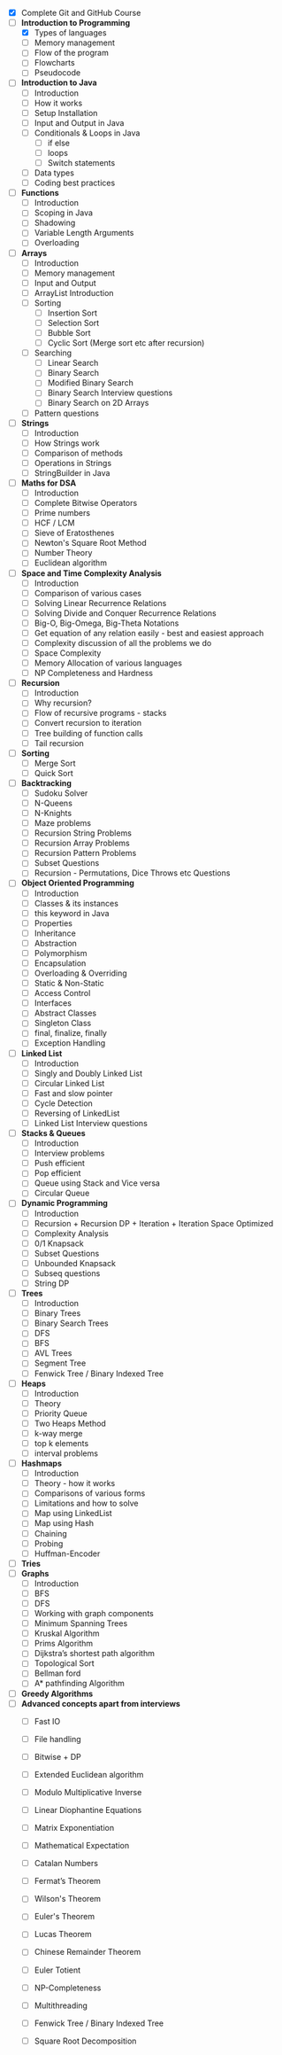 - [X] Complete Git and GitHub Course
- [ ] **Introduction to Programming**
  - [X] Types of languages
  - [ ] Memory management
  - [ ] Flow of the program
  - [ ] Flowcharts
  - [ ] Pseudocode
- [ ] **Introduction to Java**
  - [ ] Introduction
  - [ ] How it works
  - [ ] Setup Installation
  - [ ] Input and Output in Java
  - [ ] Conditionals & Loops in Java
    - [ ] if else
    - [ ] loops
    - [ ] Switch statements
  - [ ] Data types
  - [ ] Coding best practices
- [ ] **Functions**
  - [ ] Introduction
  - [ ] Scoping in Java
  - [ ] Shadowing
  - [ ] Variable Length Arguments
  - [ ] Overloading
- [ ] **Arrays**
  - [ ] Introduction
  - [ ] Memory management
  - [ ] Input and Output
  - [ ] ArrayList Introduction
  - [ ] Sorting
    - [ ] Insertion Sort
    - [ ] Selection Sort
    - [ ] Bubble Sort
    - [ ] Cyclic Sort (Merge sort etc after recursion)
  - [ ] Searching
    - [ ] Linear Search
    - [ ] Binary Search
    - [ ] Modified Binary Search
    - [ ] Binary Search Interview questions
    - [ ] Binary Search on 2D Arrays
  - [ ] Pattern questions
- [ ] **Strings**
  - [ ] Introduction
  - [ ] How Strings work
  - [ ] Comparison of methods
  - [ ] Operations in Strings
  - [ ] StringBuilder in Java
- [ ] **Maths for DSA**
  - [ ] Introduction
  - [ ] Complete Bitwise Operators
  - [ ] Prime numbers
  - [ ] HCF / LCM
  - [ ] Sieve of Eratosthenes
  - [ ] Newton's Square Root Method
  - [ ] Number Theory
  - [ ] Euclidean algorithm
- [ ] **Space and Time Complexity Analysis**
  - [ ] Introduction
  - [ ] Comparison of various cases
  - [ ] Solving Linear Recurrence Relations
  - [ ] Solving Divide and Conquer Recurrence Relations
  - [ ] Big-O, Big-Omega, Big-Theta Notations
  - [ ] Get equation of any relation easily - best and easiest approach
  - [ ] Complexity discussion of all the problems we do
  - [ ] Space Complexity
  - [ ] Memory Allocation of various languages
  - [ ] NP Completeness and Hardness
- [ ] **Recursion**
  - [ ] Introduction
  - [ ] Why recursion?
  - [ ] Flow of recursive programs - stacks
  - [ ] Convert recursion to iteration
  - [ ] Tree building of function calls
  - [ ] Tail recursion
- [ ] **Sorting**
  - [ ] Merge Sort
  - [ ] Quick Sort
- [ ] **Backtracking**
  - [ ] Sudoku Solver
  - [ ] N-Queens
  - [ ] N-Knights
  - [ ] Maze problems
  - [ ] Recursion String Problems
  - [ ] Recursion Array Problems
  - [ ] Recursion Pattern Problems
  - [ ] Subset Questions
  - [ ] Recursion - Permutations, Dice Throws etc Questions
- [ ] **Object Oriented Programming**
  - [ ] Introduction
  - [ ] Classes & its instances
  - [ ] this keyword in Java
  - [ ] Properties
  - [ ] Inheritance
  - [ ] Abstraction
  - [ ] Polymorphism
  - [ ] Encapsulation
  - [ ] Overloading & Overriding
  - [ ] Static & Non-Static
  - [ ] Access Control
  - [ ] Interfaces
  - [ ] Abstract Classes
  - [ ] Singleton Class
  - [ ] final, finalize, finally
  - [ ] Exception Handling
- [ ] **Linked List**
  - [ ] Introduction
  - [ ] Singly and Doubly Linked List
  - [ ] Circular Linked List
  - [ ] Fast and slow pointer
  - [ ] Cycle Detection
  - [ ] Reversing of LinkedList
  - [ ] Linked List Interview questions
- [ ] **Stacks & Queues**
  - [ ] Introduction
  - [ ] Interview problems
  - [ ] Push efficient
  - [ ] Pop efficient
  - [ ] Queue using Stack and Vice versa
  - [ ] Circular Queue
- [ ] **Dynamic Programming**
  - [ ] Introduction
  - [ ] Recursion + Recursion DP + Iteration + Iteration Space Optimized
  - [ ] Complexity Analysis
  - [ ] 0/1 Knapsack
  - [ ] Subset Questions
  - [ ] Unbounded Knapsack
  - [ ] Subseq questions
  - [ ] String DP
- [ ] **Trees**
  - [ ] Introduction
  - [ ] Binary Trees
  - [ ] Binary Search Trees
  - [ ] DFS
  - [ ] BFS
  - [ ] AVL Trees
  - [ ] Segment Tree
  - [ ] Fenwick Tree / Binary Indexed Tree
- [ ] **Heaps**
  - [ ] Introduction
  - [ ] Theory
  - [ ] Priority Queue
  - [ ] Two Heaps Method
  - [ ] k-way merge
  - [ ] top k elements
  - [ ] interval problems
- [ ] **Hashmaps**
  - [ ] Introduction
  - [ ] Theory - how it works
  - [ ] Comparisons of various forms
  - [ ] Limitations and how to solve
  - [ ] Map using LinkedList
  - [ ] Map using Hash
  - [ ] Chaining
  - [ ] Probing
  - [ ] Huffman-Encoder
- [ ] **Tries**
- [ ] **Graphs**
  - [ ] Introduction
  - [ ] BFS
  - [ ] DFS
  - [ ] Working with graph components
  - [ ] Minimum Spanning Trees
  - [ ] Kruskal Algorithm
  - [ ] Prims Algorithm
  - [ ] Dijkstra’s shortest path algorithm
  - [ ] Topological Sort
  - [ ] Bellman ford
  - [ ] A* pathfinding Algorithm
- [ ] **Greedy Algorithms**
- [ ] **Advanced concepts apart from interviews**
  - [ ] Fast IO
  - [ ] File handling
  - [ ] Bitwise + DP
  - [ ] Extended Euclidean algorithm
  - [ ] Modulo Multiplicative Inverse
  - [ ] Linear Diophantine Equations
  - [ ] Matrix Exponentiation
  - [ ] Mathematical Expectation
  - [ ] Catalan Numbers
  - [ ] Fermat’s Theorem
  - [ ] Wilson's Theorem
  - [ ] Euler's Theorem
  - [ ] Lucas Theorem
  - [ ] Chinese Remainder Theorem
  - [ ] Euler Totient
  - [ ] NP-Completeness
  - [ ] Multithreading
  - [ ] Fenwick Tree / Binary Indexed Tree
  - [ ] Square Root Decomposition

